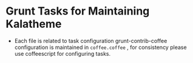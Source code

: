 Grunt Tasks for Maintaining Kalatheme
=====================================

* Each file is related to task configuration grunt-contrib-coffee configuration is maintained in `coffee.coffee` , for consistency please use coffeescript for configuring tasks.
